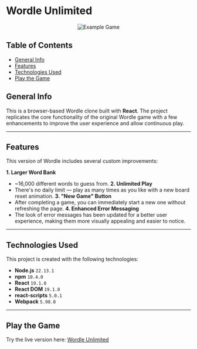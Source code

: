 # Wordle Unlimited

<p align="center">
  <img src="https://raw.githubusercontent.com/Benjamin-Meyer-Dev/Wordle_Unlimited/main/src/Images/Example_Game.png" alt="Example Game" />
</p>

## Table of Contents
- [General Info](#general-info)
- [Features](#features)
- [Technologies Used](#technologies-used)
- [Play the Game](#play-the-game)

## General Info
This is a browser-based Wordle clone built with **React**. The project replicates the core functionality of the original Wordle game with a few enhancements to improve the user experience and allow continuous play.

---

## Features
This version of Wordle includes several custom improvements:

**1. Larger Word Bank**
   - ~16,000 different words to guess from.
**2. Unlimited Play**  
   - There's no daily limit — play as many times as you like with a new board reset animation.
**3. "New Game" Button**  
   - After completing a game, you can immediately start a new one without refreshing the page.
**4. Enhanced Error Messaging**  
   - The look of error messages has been updated for a better user experience, making them more visually appealing and easier to notice.

---

## Technologies Used
This project is created with the following technologies:

- **Node.js** `22.13.1`
- **npm** `10.4.0`
- **React** `19.1.0`
- **React DOM** `19.1.0`
- **react-scripts** `5.0.1`
- **Webpack** `5.98.0`

---

## Play the Game

Try the live version here: [Wordle Unlimited](https://benjamin-meyer-dev.github.io/Wordle_Unlimited)
